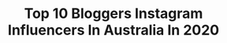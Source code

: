 ---
title: Top 10 Bloggers Instagram Influencers In Australia In 2020
description: >-
  Find top bloggers Instagram influencers in Australia in 2020. Most popular hashtags: #sydney #sydneylocal #happyplace #sudiomoments.
platform: Instagram
profiles:
  - username: "katiestaffordd"
    fullname: >-
      Katie ✖️ | Style & Fashion
    location: "Australia"
    followers: 10781
    engagement: 1164
    commentsToLikes: 0.124102
    id: ck13a5esfopze0i19fsbbs2t6
    verified: false
    hashtags: "#rebelgal, #isoholic"
  - username: "bridgetkwilliams_"
    fullname: >-
      Bridget Williams👸🏼🐝
    location: "Australia"
    followers: 392618
    engagement: 303
    commentsToLikes: 0.073869
    id: ck0u8lpbf7ojs0i19clvcgrrv
    verified: false
    hashtags: "#weekendvibes, #shoes, #girlsstyle, #prison"
  - username: "vibesofadeity"
    fullname: >-
      VIBES OF A DEITY ⚜️
    location: "Australia"
    followers: 38034
    engagement: 242
    commentsToLikes: 0.096078
    id: ck8svzvp9dbhk0j78ehj7ssof
    verified: false
    hashtags: "#heels, #confidence, #gratitude, #citychic"
  - username: "girlwiththeredbob"
    fullname: >-
      Kaylie | Colourful Londoner
    location: "Australia"
    followers: 11583
    engagement: 1105
    commentsToLikes: 0.152769
    id: ck0tzclq7pte40i19os8fepep
    verified: false
    hashtags: "#maitrechoux, #playathome, #praha, #creativegalgang"
  - username: "zf_makeupartistry"
    fullname: >-
      Zieneb Farha   زينب  فرحة
    location: "Australia"
    followers: 27376
    engagement: 236
    commentsToLikes: 0.237802
    id: ck6u323fpv8ws0j71xvdnhkzf
    verified: false
    hashtags: "#eleven, #hudabeauty, #biodermaaustralia, #mellowcosmetics"
  - username: "overpackedsuitcase"
    fullname: >-
      Raphaela | Travel & Lifestyle
    location: "Australia"
    followers: 15289
    engagement: 749
    commentsToLikes: 0.167986
    id: ck139kzyplu2n0i19t677udhj
    verified: false
    hashtags: "#autumn, #charity, #weekendvibes, #bulgaria"
  - username: "wanderingdonut"
    fullname: >-
      DANA 🍩 travel & food
    location: "Australia"
    followers: 31993
    engagement: 197
    commentsToLikes: 0.173010
    id: ck0ttujgb4d8o0i19rahcnlsj
    verified: false
    hashtags: "#myozroadtrip, #myozmyroadtrip, #homepro, #hero8black"
  - username: "daialarie"
    fullname: >-
      Daia Larie
    location: "Australia"
    followers: 24515
    engagement: 373
    commentsToLikes: 0.055106
    id: ck0w4api6xmy50i19r7x0glw0
    verified: false
    hashtags: "#sydney, #teamnatural, #canggu, #hawaii"
  - username: "dewii.veg"
    fullname: >-
      Dewii
    location: "Australia"
    followers: 82716
    engagement: 978
    commentsToLikes: 0.007441
    id: ck5zpn72zsywl0i148khl2952
    verified: false
    hashtags: "#vanocebeznasili, #hlavnebezvycitek, #britney, #foodie"
  - username: "annasherchand"
    fullname: >-
      Anna | Solo Female Travel
    location: "Australia"
    followers: 75741
    engagement: 130
    commentsToLikes: 0.102582
    id: ck5hqueq2tqnp0i11do03hyvs
    verified: false
    hashtags: "#luxurytravel, #finderapp, #introvertinme, #birdscage"
---
